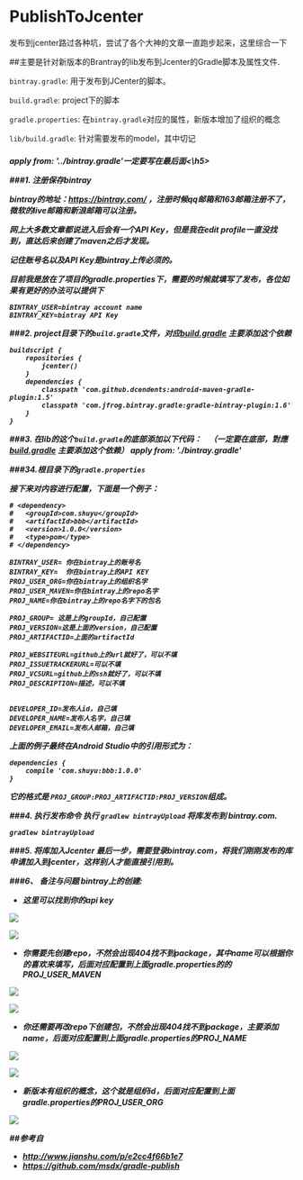# PublishToJcenter
发布到jcenter路过各种坑，尝试了各个大神的文章一直跑步起来，这里综合一下

##主要是针对新版本的Brantray的lib发布到Jcenter的Gradle脚本及属性文件.

`bintray.gradle`: 用于发布到JCenter的脚本。

`build.gradle`: project下的脚本

`gradle.properties`: 在`bintray.gradle`对应的属性，新版本增加了组织的概念

`lib/build.gradle`: 针对需要发布的model，其中切记 <h5>apply from: '../bintray.gradle'一定要写在最后面<\h5>

###1. 注册保存bintray

bintray的地址：https://bintray.com/ ，注册时候qq邮箱和163邮箱注册不了，微软的live邮箱和新浪邮箱可以注册。

网上大多数文章都说进入后会有一个API Key，但是我在edit profile一直没找到，直达后来创建了maven之后才发现。

记住账号名以及API Key是bintray上传必须的。 

目前我是放在了项目的gradle.properties下，需要的时候就填写了发布，各位如果有更好的办法可以提供下
```
BINTRAY_USER=bintray account name
BINTRAY_KEY=bintray API Key
```

###2. project目录下的`build.gradle`文件，对应<a href="https://github.com/CarGuo/PublishToJcenter/blob/master/build.gradle">build.gradle</a>
主要添加这个依赖
```
buildscript {
    repositories {
        jcenter()
    }
    dependencies {
        classpath 'com.github.dcendents:android-maven-gradle-plugin:1.5'
        classpath 'com.jfrog.bintray.gradle:gradle-bintray-plugin:1.6'
    }
}
```
###3. 在lib的这个`build.gradle`的**底部**添加以下代码：
    （一定要在底部，對應<a href="https://github.com/CarGuo/PublishToJcenter/blob/master/lib/build.gradle">build.gradle</a>
主要添加这个依赖）
    apply from: './bintray.gradle'

###34.根目录下的`gradle.properties`

接下来对内容进行配置，下面是一个例子：
```
# <dependency>
#   <groupId>com.shuyu</groupId>
#   <artifactId>bbb</artifactId>
#   <version>1.0.0</version>
#   <type>pom</type>
# </dependency>

BINTRAY_USER= 你在bintray上的账号名
BINTRAY_KEY=  你在bintray上的API KEY
PROJ_USER_ORG=你在bintray上的组织名字
PROJ_USER_MAVEN=你在bintray上的repo名字
PROJ_NAME=你在bintray上的repo名字下的包名

PROJ_GROUP= 这是上的groupId，自己配置
PROJ_VERSION=这是上面的version，自己配置
PROJ_ARTIFACTID=上面的artifactId

PROJ_WEBSITEURL=github上的url就好了，可以不填
PROJ_ISSUETRACKERURL=可以不填
PROJ_VCSURL=github上的ssh就好了，可以不填
PROJ_DESCRIPTION=描述，可以不填


DEVELOPER_ID=发布人id，自己填
DEVELOPER_NAME=发布人名字，自己填
DEVELOPER_EMAIL=发布人邮箱，自己填
```
上面的例子最终在Android Studio中的引用形式为：
```
dependencies {
    compile 'com.shuyu:bbb:1.0.0'
}
```
它的格式是 `PROJ_GROUP:PROJ_ARTIFACTID:PROJ_VERSION`组成。

###4. 执行发布命令
执行 `gradlew bintrayUpload` 将库发布到 bintray.com.
```
gradlew bintrayUpload
```
###5. 将库加入Jcenter
最后一步，需要登录bintray.com，将我们刚刚发布的库申请加入到jcenter，这样别人才能直接引用到。

###6、 备注与问题 
bintray上的创建:

* 这里可以找到你的api key

<img src= "https://github.com/CarGuo/PublishToJcenter/blob/master/readmeImg/001.jpg">
<p></p>
<p></p>

<img src= "https://github.com/CarGuo/PublishToJcenter/blob/master/readmeImg/002.jpg">
<p></p>
<p></p>

* 你需要先创建repo，不然会出现404找不到package，其中name可以根据你的喜欢来填写，后面对应配置到上面gradle.properties的的PROJ_USER_MAVEN

<img src= "https://github.com/CarGuo/PublishToJcenter/blob/master/readmeImg/003.jpg">
<p></p>
<p></p>

<img src= "https://github.com/CarGuo/PublishToJcenter/blob/master/readmeImg/004.jpg">
<p></p>
<p></p>


* 你还需要再改repo下创建包，不然会出现404找不到package，主要添加name，后面对应配置到上面gradle.properties的PROJ_NAME

<img src= "https://github.com/CarGuo/PublishToJcenter/blob/master/readmeImg/005.jpg">
<p></p>
<p></p>

<img src= "https://github.com/CarGuo/PublishToJcenter/blob/master/readmeImg/006.jpg">
<p></p>
<p></p>

* 新版本有组织的概念，这个就是组织id，后面对应配置到上面gradle.properties的PROJ_USER_ORG

<img src= "https://github.com/CarGuo/PublishToJcenter/blob/master/readmeImg/007.jpg">
<p></p>
<p></p>


##参考自

* http://www.jianshu.com/p/e2cc4f66b1e7
* https://github.com/msdx/gradle-publish

